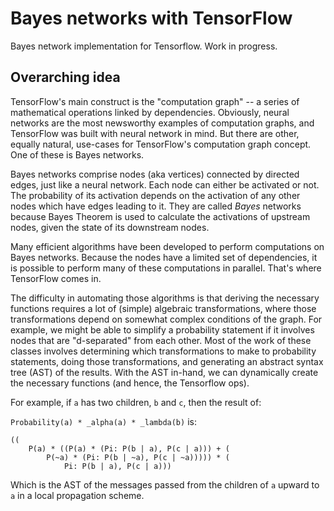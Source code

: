 # Bayes networks with TensorFlow

Bayes network implementation for Tensorflow. Work in progress.

## Overarching idea

TensorFlow's main construct is the "computation graph" -- a series of mathematical operations linked by dependencies. Obviously, neural networks are the most newsworthy examples of computation graphs, and TensorFlow was built with neural network in mind. But there are other, equally natural, use-cases for TensorFlow's computation graph concept. One of these is Bayes networks.

Bayes networks comprise nodes (aka vertices) connected by directed edges, just like a neural network. Each node can either be activated or not. The probability of its activation depends on the activation of any other nodes which have edges leading to it. They are called _Bayes_ networks because Bayes Theorem is used to calculate the activations of upstream nodes, given the state of its downstream nodes.

Many efficient algorithms have been developed to perform computations on Bayes networks. Because the nodes have a limited set of dependencies, it is possible to perform many of these computations in parallel. That's where TensorFlow comes in.

The difficulty in automating those algorithms is that deriving the necessary functions requires a lot of (simple) algebraic transformations, where those transformations depend on somewhat complex conditions of the graph. For example, we might be able to simplify a probability statement if it involves nodes that are "d-separated" from each other. Most of the work of these classes involves determining which transformations to make to probability statements, doing those transformations, and generating an abstract syntax tree (AST) of the results. With the AST in-hand, we can dynamically create the necessary functions (and hence, the Tensorflow ops).

For example, if `a` has two children, `b` and `c`, then the result of:

`Probability(a) * _alpha(a) * _lambda(b)` is:

```
((
    P(a) * ((P(a) * (Pi: P(b | a), P(c | a))) + (
        P(~a) * (Pi: P(b | ~a), P(c | ~a))))) * (
            Pi: P(b | a), P(c | a)))
```

Which is the AST of the messages passed from the children of `a` upward to `a` in a local propagation scheme.
